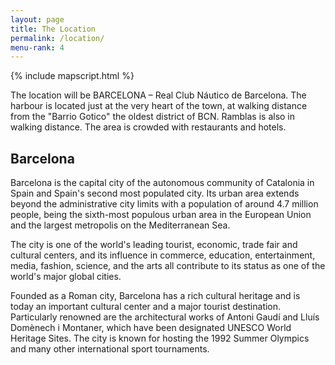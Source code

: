 ```yaml
---
layout: page
title: The Location
permalink: /location/
menu-rank: 4
---
```


{% include mapscript.html %}

<div class="map"></div>
The location will be BARCELONA – Real Club Náutico de Barcelona. The harbour is located just at the very heart of the town, at walking distance from the "Barrio Gotico" the oldest district of BCN. Ramblas is also in walking distance. The area is crowded with restaurants and hotels.

## Barcelona

Barcelona is the capital city of the autonomous community of Catalonia in Spain and Spain's second most populated city. Its urban area extends beyond the administrative city limits with a population of around 4.7 million people, being the sixth-most populous urban area in the European Union and the largest metropolis on the Mediterranean Sea.

The city is one of the world's leading tourist, economic, trade fair and cultural centers, and its influence in commerce, education, entertainment, media, fashion, science, and the arts all contribute to its status as one of the world's major global cities.

Founded as a Roman city, Barcelona has a rich cultural heritage and is today an important cultural center and a major tourist destination. Particularly renowned are the architectural works of Antoni Gaudí and Lluís Domènech i Montaner, which have been designated UNESCO World Heritage Sites. The city is known for hosting the 1992 Summer Olympics and many other international sport tournaments.
